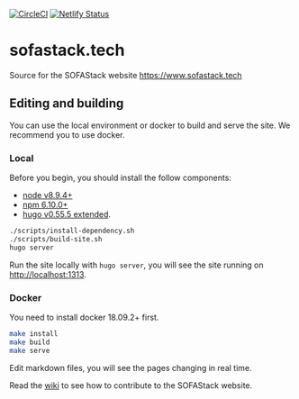 [![CircleCI](https://circleci.com/gh/sofastack/sofastack.tech.svg?style=svg)](https://circleci.com/gh/sofastack/sofastack.tech) [![Netlify Status](https://api.netlify.com/api/v1/badges/5719bbd5-042b-47f3-8282-e7ea27de2e70/deploy-status)](https://app.netlify.com/sites/sofastack-preview/deploys)

# sofastack.tech

Source for the SOFAStack website https://www.sofastack.tech

## Editing and building

You can use the local environment or docker to build and serve the site. We recommend you to use docker.

### Local

Before you begin, you should install the follow components:

- [node v8.9.4+](https://nodejs.org/en/)
- [npm 6.10.0+](https://www.npmjs.com/get-npm)
- [hugo v0.55.5 extended](https://github.com/gohugoio/hugo/releases).

```bash
./scripts/install-dependency.sh
./scripts/build-site.sh
hugo server
```

Run the site locally with `hugo server`, you will see the site running on <http://localhost:1313>.

### Docker

You need to install docker 18.09.2+ first.

```bash
make install
make build
make serve
```

Edit markdown files, you will see the pages changing in real time.

Read the [wiki](https://github.com/sofastack/sofastack.tech/wiki) to see how to contribute to the SOFAStack website.